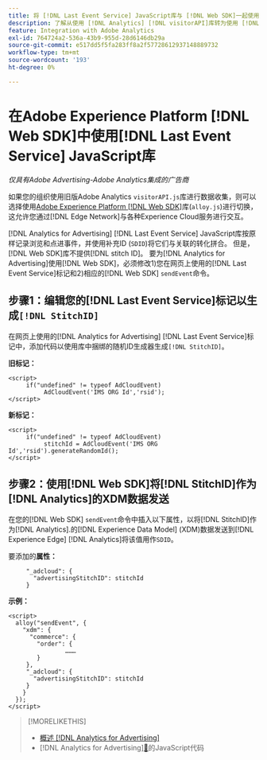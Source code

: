 ```yaml
---
title: 将 [!DNL Last Event Service] JavaScript库与 [!DNL Web SDK]一起使用
description: 了解从使用 [!DNL Analytics] [!DNL visitorAPI]库转为使用 [!DNL Analytics for Advertising] 实施的 [!DNL Experience Platform] [!DNL Web SDK]库的步骤。
feature: Integration with Adobe Analytics
exl-id: 764724a2-536a-43b9-955d-28d6146db29a
source-git-commit: e517dd5f5fa283ff8a2f57728612937148889732
workflow-type: tm+mt
source-wordcount: '193'
ht-degree: 0%

---
```


# 在Adobe Experience Platform [!DNL Web SDK]中使用[!DNL Last Event Service] JavaScript库

*仅具有Adobe Advertising-Adobe Analytics集成的广告商*

如果您的组织使用旧版Adobe Analytics `visitorAPI.js`库进行数据收集，则可以选择使用[Adobe Experience Platform [!DNL Web SDK]](https://experienceleague.adobe.com/docs/experience-platform/edge/home.html)库(`alloy.js`)进行切换，这允许您通过[!DNL Edge Network]与各种Experience Cloud服务进行交互。

[!DNL Analytics for Advertising] [!DNL Last Event Service] JavaScript库按原样记录浏览和点进事件，并使用补充ID (`SDID`)将它们与关联的转化拼合。 但是，[!DNL Web SDK]库不提供[!DNL stitch ID]。 要为[!DNL Analytics for Advertising]使用[!DNL Web SDK]，必须修改1)您在网页上使用的[!DNL Last Event Service]标记和2)相应的[!DNL Web SDK] `sendEvent`命令。

## 步骤1：编辑您的[!DNL Last Event Service]标记以生成`[!DNL StitchID]`

在网页上使用的[!DNL Analytics for Advertising] [!DNL Last Event Service]标记中，添加代码以使用库中捆绑的随机ID生成器生成`[!DNL StitchID]`。

**旧标记：**

```
<script>
     if("undefined" != typeof AdCloudEvent) 
          AdCloudEvent('IMS ORG Id','rsid');
</script>
```

**新标记：**

```
<script>
     if("undefined" != typeof AdCloudEvent) 
          stitchId = AdCloudEvent('IMS ORG Id','rsid').generateRandomId();
</script>
```

## 步骤2：使用[!DNL Web SDK]将[!DNL StitchID]作为[!DNL Analytics]的XDM数据发送

在您的[!DNL Web SDK] `sendEvent`命令中插入以下属性，以将[!DNL StitchID]作为[!DNL Analytics].<!-- The library sends the StitchID to [!DNL Experience Edge] as `[_adcloud.advertisingStitchID](https://github.com/adobe/xdm/blob/master/docs/reference/adobe/experience/adcloud/stitch.schema.md)`. -->的[!DNL Experience Data Model] (XDM)数据发送到[!DNL Experience Edge] [!DNL Analytics]将该值用作`SDID`。

要添加的&#x200B;**属性：**

```
     "_adcloud": {
       "advertisingStitchID": stitchId
     }
```

**示例：**

```
<script>
  alloy("sendEvent", {
    "xdm": {
      "commerce": {
        "order": {
                ………
        }
     },
     "_adcloud": {
       "advertisingStitchID": stitchId
     }
    }
  });
</script>
```

>[!MORELIKETHIS]
>
>* [概述 [!DNL Analytics for Advertising]](overview.md)
>*  [!DNL Analytics for Advertising][&#128279;](/help/integrations/analytics/javascript.md)的JavaScript代码
